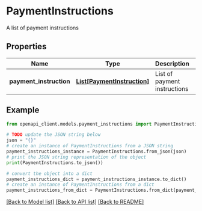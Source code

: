 # PaymentInstructions

A list of payment instructions

## Properties

Name | Type | Description | Notes
------------ | ------------- | ------------- | -------------
**payment_instruction** | [**List[PaymentInstruction]**](PaymentInstruction.md) | List of payment instructions | [optional] 

## Example

```python
from openapi_client.models.payment_instructions import PaymentInstructions

# TODO update the JSON string below
json = "{}"
# create an instance of PaymentInstructions from a JSON string
payment_instructions_instance = PaymentInstructions.from_json(json)
# print the JSON string representation of the object
print(PaymentInstructions.to_json())

# convert the object into a dict
payment_instructions_dict = payment_instructions_instance.to_dict()
# create an instance of PaymentInstructions from a dict
payment_instructions_from_dict = PaymentInstructions.from_dict(payment_instructions_dict)
```
[[Back to Model list]](../README.md#documentation-for-models) [[Back to API list]](../README.md#documentation-for-api-endpoints) [[Back to README]](../README.md)


